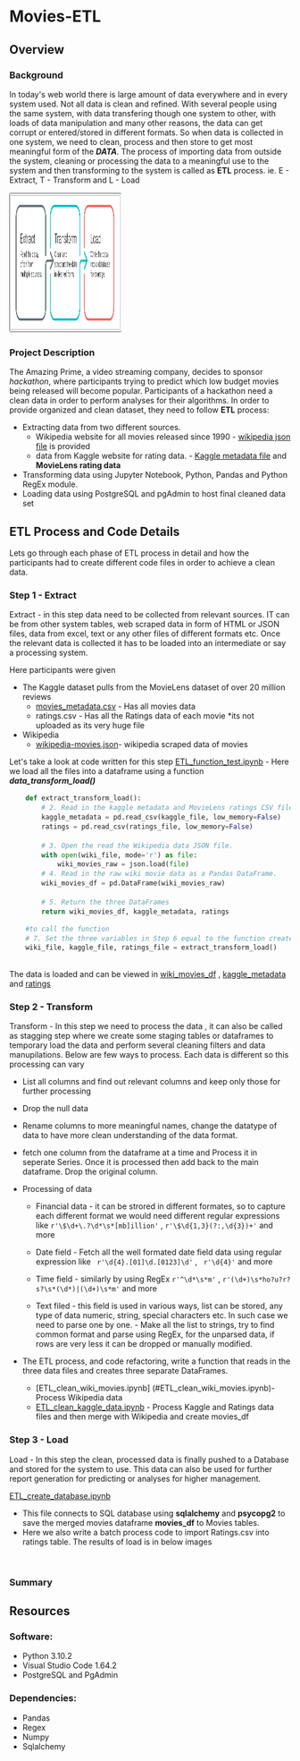 # Movies-ETL

## Overview

### Background
In today's web world there is large amount of data everywhere and in every system used. Not all data is clean and refined. With several people using the same system, with data transfering though one system to other, with loads of data manipulation and many other reasons, the data can get corrupt or entered/stored in different formats.
So when data is collected in one system, we need to clean, process and then store to get most meaningful form of the ***DATA***.
The process of importing data from outside the system, cleaning or processing the data to a meaningful use to the system and then transforming to the system is called as **ETL** process. 
ie. E - Extract, T - Transform and L - Load 

<img src="Images/ETL.png" height="250" width="200">

### Project Description
The Amazing Prime, a video streaming company, decides to sponsor *hackathon*, where participants trying to predict which low budget movies being released will become popular. Participants of a hackathon need a clean data in order to perform analyses for their algorithms. In order to provide organized and clean dataset, they need to follow **ETL** process:

* Extracting data from two different sources.
	* Wikipedia website for all movies released since 1990 - [wikipedia json file](#Resources/wikipedia-movies.json) is provided 
	* data from Kaggle website for rating data. - [Kaggle metadata file](#Resources/movies_metadata.csv) and **MovieLens rating data**
* Transforming data using Jupyter Notebook, Python, Pandas and Python RegEx module.
* Loading data using PostgreSQL and pgAdmin to host final cleaned data set

## ETL Process and Code Details
Lets go through each phase of ETL process in detail and how the participants had to create different code files in order to achieve a clean data.

### Step 1 - Extract
Extract - in this step data need to be collected from relevant sources. IT can be from other system tables, web scraped data in form of HTML or JSON files, data from excel, text or any other files of different formats etc. 
Once the relevant data is collected it has to be loaded into an intermediate or say a processing system.

Here participants were given
* The Kaggle dataset pulls from the MovieLens dataset of over 20 million reviews
	* [movies_metadata.csv](#Resources/movies_metadata.csv) - Has all movies data 
	* ratings.csv - Has all the Ratings data of each movie *its not uploaded as its very huge file
* Wikipedia
	* [wikipedia-movies.json](#Resources/wikipedia-movies.json)- wikipedia scraped data of movies

Let's take a look at code written for this step
[ETL_function_test.ipynb](#ETL_function_test.ipynb) - Here we load all the files into a dataframe using a function ***data_transform_load()*** 

``` Python
	def extract_transform_load():
		# 2. Read in the kaggle metadata and MovieLens ratings CSV files as Pandas DataFrames.
		kaggle_metadata = pd.read_csv(kaggle_file, low_memory=False)
		ratings = pd.read_csv(ratings_file, low_memory=False)
		
		# 3. Open the read the Wikipedia data JSON file.
		with open(wiki_file, mode='r') as file:
			wiki_movies_raw = json.load(file)
		# 4. Read in the raw wiki movie data as a Pandas DataFrame.
		wiki_movies_df = pd.DataFrame(wiki_movies_raw)

		# 5. Return the three DataFrames
		return wiki_movies_df, kaggle_metadata, ratings

```

``` Python
	#to call the function
	# 7. Set the three variables in Step 6 equal to the function created in Step 1.
	wiki_file, kaggle_file, ratings_file = extract_transform_load()
	
```

The data is loaded and can be viewed in [wiki_movies_df]() , [kaggle_metadata]() and [ratings]()

### Step 2 - Transform 
Transform - In this step we need to process the data , it can also be called as stagging step where we create some staging tables or dataframes to temporary load the data and perform several cleaning filters and data manupilations.
Below are few ways to process. Each data is different so this processing can vary 

* List all columns and find out relevant columns and keep only those for further processing

* Drop the null data

* Rename columns to more meaningful names, change the datatype of data to have more clean understanding of the data format.

* fetch one column from the dataframe at a time and Process it in seperate Series. Once it is processed then add back to the main dataframe. Drop the original column. 

* Processing of data 
	- Financial data - it can be strored in different formates, so to capture each different format we would need different regular expressions like ``` r'\$\d+\.?\d*\s*[mb]illion' ``` , ``` r'\$\d{1,3}(?:,\d{3})+' ``` and more

	- Date field - Fetch all the well formated date field data using regular expression like ```  r'\d{4}.[01]\d.[0123]\d' ``` , ```  r'\d{4}' ```  and more 

	- Time field - similarly by using RegEx ``` r'^\d*\s*m' ``` , ``` r'(\d+)\s*ho?u?r?s?\s*(\d*)|(\d+)\s*m' ``` and more
	
	- Text filed - this field is used in various ways, list can be stored, any type of data numeric, string, special characters etc. In such case we need to parse one by one.
				 - Make all the list to strings, try to find common format and parse using RegEx, for the unparsed data, if rows are very less it can be dropped or manually modified.
	
* The ETL process, and code refactoring, write a function that reads in the three data files and creates three separate DataFrames. 

	* [ETL_clean_wiki_movies.ipynb] (#ETL_clean_wiki_movies.ipynb)- Process Wikipedia data 
	* [ETL_clean_kaggle_data.ipynb](#ETL_clean_kaggle_data.ipynb) -  Process Kaggle and Ratings data files and then merge with Wikipedia and create movies_df

### Step 3 - Load
Load - In this step the clean, processed data is finally pushed to a Database and stored for the system to use.
This data can also be used for further report generation for predicting or analyses for higher management.

[ETL_create_database.ipynb](#ETL_create_database.ipynb) 
* This file connects to SQL database using **sqlalchemy** and **psycopg2** to save the merged movies dataframe **movies_df** to Movies tables. 
* Here we also write a batch process code to import Ratings.csv into ratings table.
The results of load is in below images

<img > 
<img>

### Summary

## Resources

### Software:

* Python 3.10.2
* Visual Studio Code 1.64.2
* PostgreSQL and PgAdmin

### Dependencies:

* Pandas
* Regex
* Numpy
* Sqlalchemy
